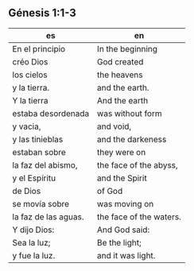 ## Génesis 1:1-3

| es                   | en                      |
| -------------------- | ----------------------- |
| En el principio      | In the beginning        |
| créo Dios            | God created             |
| los cielos           | the heavens             |
| y la tierra.         | and the earth.          |
| Y la tierra          | And the earth           |
| estaba desordenada   | was without form        |
| y vacia,             | and void,               |
| y las tinieblas      | and the darkeness       |
| estaban sobre        | they were on            |
| la faz del abismo,   | the face of the abyss,  |
| y el Espíritu        | and the Spirit          |
| de Dios              | of God                  |
| se movía sobre       | was moving on           |
| la faz de las aguas. | the face of the waters. |
| Y dijo Dios:         | And God said:           |
| Sea la luz;          | Be the light;           |
| y fue la luz.        | and it was light.       |
